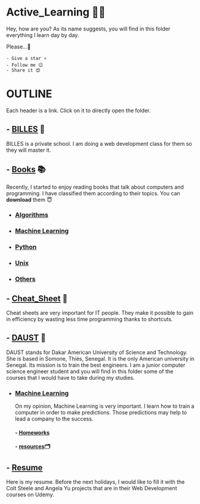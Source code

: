 # **Active_Learning** 👨‍💻
Hey, how are you? As its name suggests, you will find in this folder everything I learn day by day.


Please...🙏

    - Give a star ⭐
    - Follow me 😊
    - Share it 😍
    
# OUTLINE
Each header is a link. Click on it to directly open the folder.

## - [BILLES](BILLES) 🏫
BILLES is a private school. I am doing a web development class for them so they will master it.

## - [Books](Books) 📚
Recently, I started to enjoy reading books that talk about computers and programming.
I have classified them according to their topics.
You can **download** them 😇
- ###  [Algorithms](Books/Algorithms/)
- ### [Machine Learning](Books/Machine_Learning/)
- ### [Python](Books/Python/)
- ### [Unix](Books/Unix/)
- ### [Others](Books/Others/)

## - [Cheat_Sheet](Cheat_Sheet) 📔
Cheat sheets are very important for IT people. They make it possible to gain in efficiency by wasting less time programming thanks to shortcuts.

## - [DAUST](DAUST) 🏫
DAUST stands for Dakar American University of Science and Technology. She is based in Somone, Thiés, Senegal.
It is the only American university in Senegal. Its mission is to train the best engineers.
I am a junior computer science engineer student and you will find in this folder some of the courses that I would have to take during my studies.
-  ### [Machine Learning](DAUST/Machine%20Learning/)
    On my opinion, Machine Learning is very important. I learn how to train a computer in order to make predictions.
    Those predictions may help to lead a company to the success.
    #### - [Homeworks](DAUST/Machine%20Learning/Homeworks/)
    #### - [resources](DAUST/Machine%20Learning/resources/)🗂

## - [Resume](Resume)
Here is my resume. Before the next holidays, I would like to fill it with the Colt Steele and Angela Yu projects that are in their Web Development courses on Udemy.

<!-- ## - [Web Development](Web_Dev) 💻
I want to become a software developer. Having knowledge about Web Development could be very useful and even essential.
For that, there are plenty of places where I study.
- ### [Udemy](Web_Dev/Udemy/)
    [Udemy](https://www.google.com/aclk?sa=L&ai=DChcSEwj0z-O_9N73AhXU7lEKHSbrBNEYABAAGgJ3cw&sig=AOD64_1ECtjzNLQ2hii1b8VIFiSZLM5omA&q&adurl&ved=2ahUKEwjViNy_9N73AhWLgf0HHTj5B1oQ0Qx6BAgDEAE) is a platform where you can find a lot of courses about the topics you are interesting on.
    - #### [Angela Yu](Web_Dev/Udemy/Angela_Yu/) 👩🏻💻
        The Web Development Bootcamp of Dr Angela Yu is highly rated. She teaches HTML, CSS, Javascript, Node, React, MongoDB, Web3 and DApps.
        - ##### [Code](Web_Dev/Udemy/Angela_Yu/Code/)
        - ##### [resources](Web_Dev/Udemy/Angela_Yu/resources/)🗂
    - #### [Colt Steele](Web_Dev/Udemy/Colt_Steele/)👨💻
        The Web Development Bootcamp of Colt steele is highly rated. He teaches HTML, CSS, JS, Node, and More!
        - ##### [Code](Web_Dev/Udemy/Colt_Steele/Code/)
        - ##### [resources](Web_Dev/Udemy/Colt_Steele/resources/)🗂 -->
